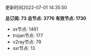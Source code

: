 更新时间2022-07-01 14:35:50

**总订阅: 73**
**总节点: 3776**
**有效节点: 1730**
- ss节点: 1461
- trojan节点: 177
- v2ray节点: 79
- ssr节点: 13
